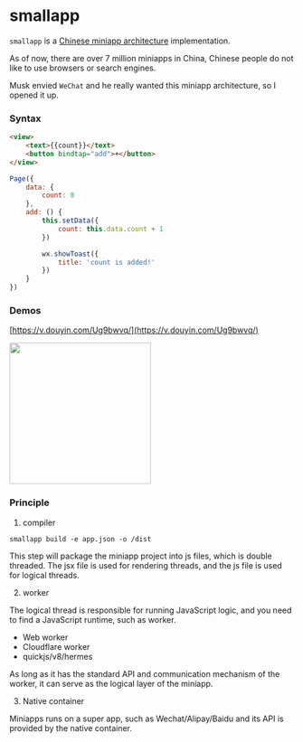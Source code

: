 # smallapp

`smallapp` is a [Chinese miniapp architecture](https://www.w3.org/TR/mini-app-white-paper) implementation.

As of now, there are over 7 million miniapps in China, Chinese people do not like to use browsers or search engines.

Musk envied `WeChat` and he really wanted this miniapp architecture, so I opened it up.

### Syntax

```html
<view>
    <text>{{count}}</text>
    <button bindtap="add">+</button>
</view>
```
```js
Page({
    data: {
        count: 0
    },
    add: () {
        this.setData({
            count: this.data.count + 1
        })

        wx.showToast({ 
            title: 'count is added!' 
        })
    }
})
```

### Demos

[https://v.douyin.com/Ug9bwvq/](https://v.douyin.com/Ug9bwvq/)

<img src="https://cdn-us.imgs.moe/2023/06/08/64815bf234e71.jpg" width="250px"></img>

### Principle

1. compiler

```
smallapp build -e app.json -o /dist
```

This step will package the miniapp project into js files, which is double threaded. The jsx file is used for rendering threads, and the js file is used for logical threads.

2. worker

The logical thread is responsible for running JavaScript logic, and you need to find a JavaScript runtime, such as worker.

- Web worker
- Cloudflare worker
- quickjs/v8/hermes

As long as it has the standard API and communication mechanism of the worker, it can serve as the logical layer of the miniapp.

3. Native container

Miniapps runs on a super app, such as Wechat/Alipay/Baidu and its API is provided by the native container.
